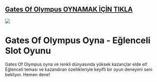 ## <a href="https://bit.ly/goley903">Gates Of Olympus OYNAMAK İÇİN TIKLA</a>

<a href="https://bit.ly/goley903"><img src="https://s13.gifyu.com/images/SPuTg.gif"></a>

# Gates Of Olympus Oyna - Eğlenceli Slot Oyunu
Gates Of Olympus oyna ve renkli dünyasında yüksek kazançlar elde et! Eğlenceli teması ve kazandıran özellikleriyle keyifli bir oyun deneyimi seni bekliyor. Hemen dene!
